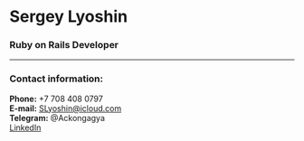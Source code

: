 # Sergey Lyoshin
### Ruby on Rails Developer

---

### Contact information:


**Phone:** +7 708 408 0797<br>
**E-mail:** SLyoshin@icloud.com<br>
**Telegram:** @Ackongagya<br>
[LinkedIn](https://www.linkedin.com/in/sergey-lyoshin-57317754/)